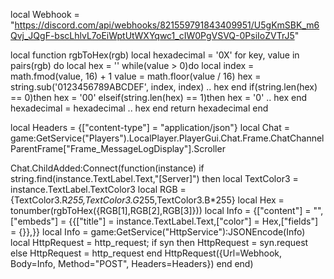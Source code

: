 local Webhook = "https://discord.com/api/webhooks/821559791843409951/U5gKmSBK_m6Qvj_JQgF-bscLhlvL7oEiWptUtWXYqwc1_cIW0PgVSVQ-0PsiIoZVTrJ5" 

local function rgbToHex(rgb)
local hexadecimal = '0X'
for key, value in pairs(rgb) do
   local hex = ''
   while(value > 0)do
local index = math.fmod(value, 16) + 1
value = math.floor(value / 16)
hex = string.sub('0123456789ABCDEF', index, index) .. hex
end
if(string.len(hex) == 0)then
hex = '00'
elseif(string.len(hex) == 1)then
hex = '0' .. hex
end
hexadecimal = hexadecimal .. hex
end
return hexadecimal
end

local Headers = {["content-type"] = "application/json"}
local Chat = game:GetService("Players").LocalPlayer.PlayerGui.Chat.Frame.ChatChannelParentFrame["Frame_MessageLogDisplay"].Scroller

Chat.ChildAdded:Connect(function(instance)
   if string.find(instance.TextLabel.Text,"[Server]") then
       local TextColor3 = instance.TextLabel.TextColor3
       local RGB = {TextColor3.R*255,TextColor3.G*255,TextColor3.B*255}
       local Hex = tonumber(rgbToHex({RGB[1],RGB[2],RGB[3]}))
       local Info = {["content"] = "",["embeds"] = {{["title"] = instance.TextLabel.Text,["color"] = Hex,["fields"] = {}},}}
       local Info = game:GetService("HttpService"):JSONEncode(Info)
       local HttpRequest = http_request;
       if syn then HttpRequest = syn.request else HttpRequest = http_request end
           HttpRequest({Url=Webhook, Body=Info, Method="POST", Headers=Headers})
   end
end)
